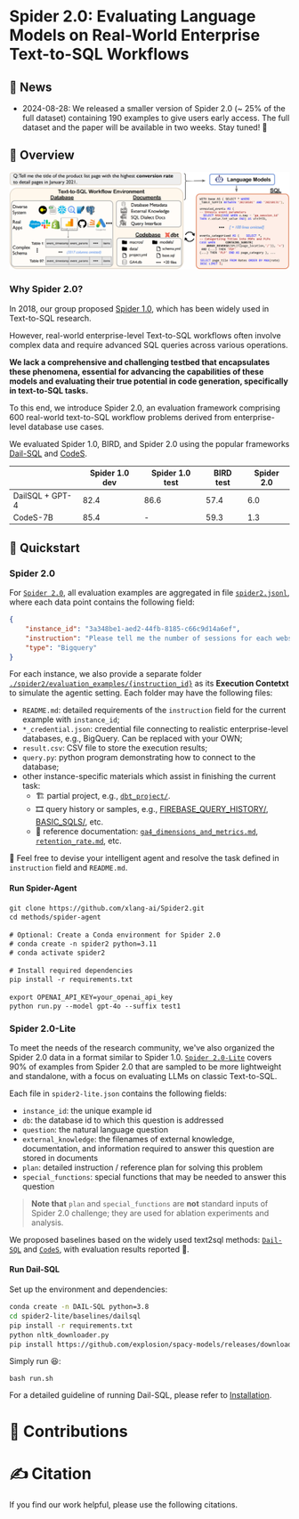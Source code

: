 # Spider 2.0: Evaluating Language Models on Real-World Enterprise Text-to-SQL Workflows


## 📰 News

- 2024-08-28: We released a smaller version of Spider 2.0 (~ 25% of the full dataset) containing 190 examples to give users early access. The full dataset and the paper will be available in two weeks. Stay tuned! 🤗

## 👋 Overview


![Local Image](./assets/Spider2.png)


### Why Spider 2.0?

In 2018, our group proposed [Spider 1.0](https://yale-lily.github.io/spider), which has been widely used in Text-to-SQL research. 

However, real-world enterprise-level Text-to-SQL workflows often involve complex data and require advanced SQL queries across various operations. 

**We lack a comprehensive and challenging testbed that encapsulates these phenomena, essential for advancing the capabilities of these models and evaluating their true potential in code generation, specifically in text-to-SQL tasks.**

<!-- However, real-world enterprise-level Text-to-SQL workflows often involve: 
1. Complex cloud or local data across various database systems with significantly larger schema.
2. The need to employ diverse operations from data transformation to analytics tasks.
3. The need to use multiple nested sub-queries in various dialects to complete sophisticated tasks.

These workflows typically process natural language analytic questions, yet we lack a comprehensive and challenging testbed that encapsulates these phenomena, essential for advancing the capabilities of these models and evaluating their true potential in code generation, specifically in text-to-SQL tasks. -->


To this end, we introduce Spider 2.0, an evaluation framework comprising 600 real-world text-to-SQL workflow problems derived from enterprise-level database use cases. 

We evaluated Spider 1.0, BIRD, and Spider 2.0 using the popular frameworks [Dail-SQL](https://github.com/BeachWang/DAIL-SQL) and [CodeS](https://github.com/RUCKBReasoning/codes).

|                 | Spider 1.0 dev | Spider 1.0 test | BIRD test | Spider 2.0 |
| --------------- | -------------- | --------------- | --------- | ---------- |
| DailSQL + GPT-4 | 82.4           | 86.6            | 57.4      | 6.0        |
| CodeS-7B        | 85.4           | -               | 59.3      | 1.3        |




## 🚀 Quickstart


### Spider 2.0
For [`Spider 2.0`](./spider2/README.md), all evaluation examples are aggregated in file [`spider2.jsonl`](./spider2/evaluation_examples/spider2.jsonl), where each data point contains the following field:
```json
{
    "instance_id": "3a348be1-aed2-44fb-8185-c66c9d14a6ef",
    "instruction": "Please tell me the number of sessions for each website traffic channel in December 2020.",
    "type": "Bigquery"
}
```
For each instance, we also provide a separate folder [`./spider2/evaluation_examples/{instruction_id}`](./spider2/evaluation_examples/) as its **Execution Contetxt** to simulate the agentic setting. Each folder may have the following files:

- `README.md`: detailed requirements of the `instruction` field for the current example with `instance_id`;
- `*_credential.json`: credential file connecting to realistic enterprise-level databases, e.g., BigQuery. Can be replaced with your OWN;
- `result.csv`: CSV file to store the execution results;
- `query.py`: python program demonstrating how to connect to the database;
- other instance-specific materials which assist in finishing the current task:
    - 🏗️ partial project, e.g., [`dbt_project/`](./spider2/evaluation_examples/43d5ad49-0f99-4b90-a6df-d3afc5c216ff/).
    - 🎞️ query history or samples, e.g., [FIREBASE_QUERY_HISTORY/](./spider2/evaluation_examples/1d009ac3-1c75-447b-a7e0-49ccc2b5fbf9/FIREBASE_QUERY_HISTORY/), [BASIC_SQLS/](./spider2/evaluation_examples/e4a35097-4ff3-4ca7-8304-f593e039735b/BASIC_SQLS), etc.
    - 📝 reference documentation: [`ga4_dimensions_and_metrics.md`](./spider2/evaluation_examples/3a348be1-aed2-44fb-8185-c66c9d14a6ef/ga4_dimensions_and_metrics.md), [`retention_rate.md`](./spider2/evaluation_examples/22faca18-f766-46f5-a22b-c79de56fb6ec/retention_rate.md), etc.

<!-- - `instance_id`: (str) - A formatted instance identifier, UUID
- `instruction`: (str) - The instruction
- `type`: (str) - [Local, Bigquery, DBT, Snowflake]
- `./evaluation_examples/instanceid/*`: evaluation context
[`evaluation_examples`](https://github.com/xlang-ai/Spider2/tree/main/spider2/evaluation_examples). -->

🤗 Feel free to devise your intelligent agent and resolve the task defined in `instruction` field and `README.md`.


#### Run Spider-Agent

```
git clone https://github.com/xlang-ai/Spider2.git
cd methods/spider-agent

# Optional: Create a Conda environment for Spider 2.0
# conda create -n spider2 python=3.11
# conda activate spider2

# Install required dependencies
pip install -r requirements.txt

export OPENAI_API_KEY=your_openai_api_key
python run.py --model gpt-4o --suffix test1
```



### Spider 2.0-Lite

To meet the needs of the research community, we've also organized the Spider 2.0 data in a format similar to Spider 1.0. [`Spider 2.0-Lite`](https://github.com/xlang-ai/Spider2/tree/main/spider2-lite#spider-20-lite) covers 90% of examples from Spider 2.0 that are sampled to be more lightweight and standalone, with a focus on evaluating LLMs on classic Text-to-SQL.

Each file in `spider2-lite.json` contains the following fields:
- `instance_id`: the unique example id
- `db`: the database id to which this question is addressed
- `question`: the natural language question
- `external_knowledge`: the filenames of external knowledge, documentation, and information required to answer this question are stored in documents
- `plan`: detailed instruction / reference plan for solving this problem
- `special_functions`: special functions that may be needed to answer this question

> **Note that** `plan` and `special_functions` are **not** standard inputs of Spider 2.0 challenge; they are used for ablation experiments and analysis.




We proposed baselines based on the widely used text2sql methods: [`Dail-SQL`](https://github.com/xlang-ai/Spider2/tree/main/spider2-lite/baselines/dailsql#installation) and [`CodeS`](https://github.com/xlang-ai/Spider2/tree/main/spider2-lite/baselines/codes#installation), with evaluation results reported :test_tube:.

#### Run Dail-SQL

Set up the environment and dependencies:

```bash
conda create -n DAIL-SQL python=3.8
cd spider2-lite/baselines/dailsql
pip install -r requirements.txt
python nltk_downloader.py
pip install https://github.com/explosion/spacy-models/releases/download/en_core_web_sm-3.5.0/en_core_web_sm-3.5.0-py3-none-any.whl
```

Simply run :laughing::
```
bash run.sh
```

For a detailed guideline of running Dail-SQL, please refer to [Installation](https://github.com/xlang-ai/Spider2/tree/main/spider2-lite/baselines/dailsql#installation).

# 💫 Contributions


# ✍️ Citation
If you find our work helpful, please use the following citations.
```

```
